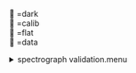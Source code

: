 &#x1F4D9; =dark  
                &#x1F4D5; =calib  
                &#x1F4D8; =flat  
                &#x1F4D7; =data <details><summary>spectrograph validation.menu</summary><blockquote><pre><details><summary>spectragraph_validation.cbk</summary><blockquote><pre><details><summary>1079_13wave_1beam_16sums_1rep_BOTH.rcp</summary><blockquote><pre>data	rcam	both	1079.14	16
data	rcam	both	1079.25	16
data	rcam	both	1079.36	16
data	rcam	both	1079.47	16
data	rcam	both	1079.58	16
data	rcam	both	1079.69	16
data	rcam	both	1079.80	16
data	rcam	both	1079.91	16
data	rcam	both	1080.02	16
data	rcam	both	1080.13	16
data	rcam	both	1080.24	16
data	rcam	both	1080.35	16
data	rcam	both	1080.46	16

Integration:1.17 minutes.  Hardware:0.00 minutes. total:1.17 minutes  </pre></blockquote></details>
Integration:1.17 minutes.  Hardware:0.00 minutes. total:1.17 minutes  </pre></blockquote></details></pre></blockquote></details>